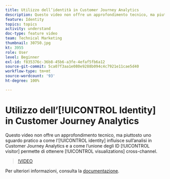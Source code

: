 ```yaml
---
title: Utilizzo dell’identità in Customer Journey Analytics
description: Questo video non offre un approfondimento tecnico, ma piuttosto uno sguardo pratico al modo in cui l’identità influisce sull’analisi in Adobe Customer Journey Analytics e a come l’unione degli ID visitatore permette di ottenere visualizzazioni cross-channel.
feature: Identity
topics: topics
activity: understand
doc-type: feature video
team: Technical Marketing
thumbnail: 30750.jpg
kt: 3955
role: User
level: Beginner
exl-id: f835376c-36b8-45b6-a3fe-4efaf5fb6a12
source-git-commit: 5ca07f3aa1e080e9288b094c4c7921e11cae5d40
workflow-type: tm+mt
source-wordcount: '93'
ht-degree: 100%

---
```


# Utilizzo dell’[!UICONTROL Identity] in Customer Journey Analytics

Questo video non offre un approfondimento tecnico, ma piuttosto uno sguardo pratico a come l’[!UICONTROL identity] influisce sull’analisi in Customer Journey Analytics e a come l’unione degli ID [!UICONTROL visitor] permette di ottenere [!UICONTROL visualizations] cross-channel.

>[!VIDEO](https://video.tv.adobe.com/v/30750/?quality=12&enable10seconds=on&speedcontrol=on)

Per ulteriori informazioni, consulta la [documentazione](https://experienceleague.adobe.com/docs/analytics-platform/using/cja-landing.html?lang=it).
